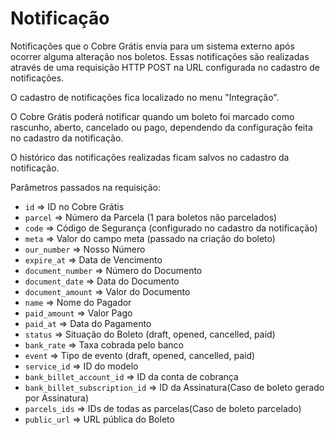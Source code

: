 # Notificação

Notificações que o Cobre Grátis envia para um sistema externo após ocorrer alguma alteração nos boletos.
Essas notificações são realizadas através de uma requisição HTTP POST na URL configurada no cadastro de notificações.

O cadastro de notificações fica localizado no menu "Integração".

O Cobre Grátis poderá notificar quando um boleto foi marcado como rascunho, aberto, cancelado ou pago,
dependendo da configuração feita no cadastro da notificação.

O histórico das notificações realizadas ficam salvos no cadastro da notificação.

Parâmetros passados na requisição:

* `id` => ID no Cobre Grátis
* `parcel` => Número da Parcela (1 para boletos não parcelados)
* `code` => Código de Segurança (configurado no cadastro da notificação)
* `meta` => Valor do campo meta (passado na criação do boleto)
* `our_number` => Nosso Número
* `expire_at` => Data de Vencimento
* `document_number` => Número do Documento
* `document_date` => Data do Documento
* `document_amount` => Valor do Documento
* `name` => Nome do Pagador
* `paid_amount` => Valor Pago
* `paid_at` => Data do Pagamento
* `status` => Situação do Boleto (draft, opened, cancelled, paid)
* `bank_rate` => Taxa cobrada pelo banco
* `event` => Tipo de evento (draft, opened, cancelled, paid)
* `service_id` => ID do modelo
* `bank_billet_account_id` => ID da conta de cobrança
* `bank_billet_subscription_id` => ID da Assinatura(Caso de boleto gerado por Assinatura)
* `parcels_ids` => IDs de todas as parcelas(Caso de boleto parcelado)
* `public_url` => URL pública do Boleto

